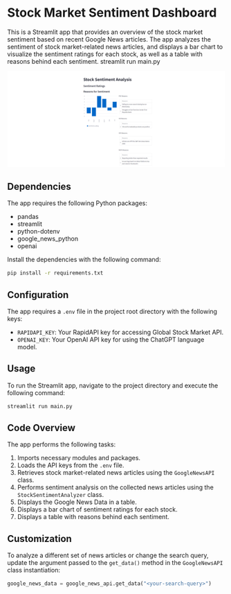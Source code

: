 # Stock Market Sentiment Dashboard

This is a Streamlit app that provides an overview of the stock market sentiment based on recent Google News articles. The app analyzes the sentiment of stock market-related news articles, and displays a bar chart to visualize the sentiment ratings for each stock, as well as a table with reasons behind each sentiment.
 streamlit run main.py 


![Dashboard Screenshot](screenshot.png)

## Dependencies

The app requires the following Python packages:

- pandas
- streamlit
- python-dotenv
- google_news_python
- openai

Install the dependencies with the following command:
```bash
pip install -r requirements.txt
```

## Configuration

The app requires a `.env` file in the project root directory with the following keys:

- `RAPIDAPI_KEY`: Your RapidAPI key for accessing Global Stock Market API.
- `OPENAI_KEY`: Your OpenAI API key for using the ChatGPT language model.

## Usage

To run the Streamlit app, navigate to the project directory and execute the following command:
```bash
streamlit run main.py 
```

## Code Overview

The app performs the following tasks:

1. Imports necessary modules and packages.
2. Loads the API keys from the `.env` file.
3. Retrieves stock market-related news articles using the `GoogleNewsAPI` class.
4. Performs sentiment analysis on the collected news articles using the `StockSentimentAnalyzer` class.
5. Displays the Google News Data in a table.
6. Displays a bar chart of sentiment ratings for each stock.
7. Displays a table with reasons behind each sentiment.

## Customization

To analyze a different set of news articles or change the search query, update the argument passed to the `get_data()` method in the `GoogleNewsAPI` class instantiation:

```python
google_news_data = google_news_api.get_data("<your-search-query>")